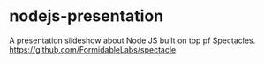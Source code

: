 # nodejs-presentation
A presentation slideshow about Node JS built on top pf Spectacles. https://github.com/FormidableLabs/spectacle
